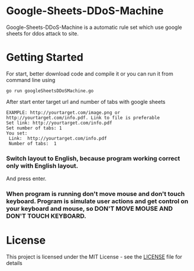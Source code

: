 # Google-Sheets-DDoS-Machine

Google-Sheets-DDoS-Machine is a automatic rule set which use google sheets for ddos attack to site.

# Getting Started

For start, better download code and compile it or you can run it from command line using 

```
go run googleSheetsDDoSMachine.go
```
After start enter target url and number of tabs with google sheets

```
EXAMPLE: http://yourtarget.com/image.png or http://yourtarget.com/info.pdf. Link to file is preferable
Set link: http://yourtarget.com/info.pdf
Set number of tabs: 1
You set:
 Link:  http://yourtarget.com/info.pdf
 Number of tabs:  1
 ```
### Switch layout to English, because program working correct only with English layout.

And press enter.

### When program is running don't move mouse and don't touch keyboard. Program is simulate user actions and get control on your keyboard and mouse, so DON'T MOVE MOUSE AND DON'T TOUCH KEYBOARD.

# License

This project is licensed under the MIT License - see the [LICENSE](LICENSE) file for details
